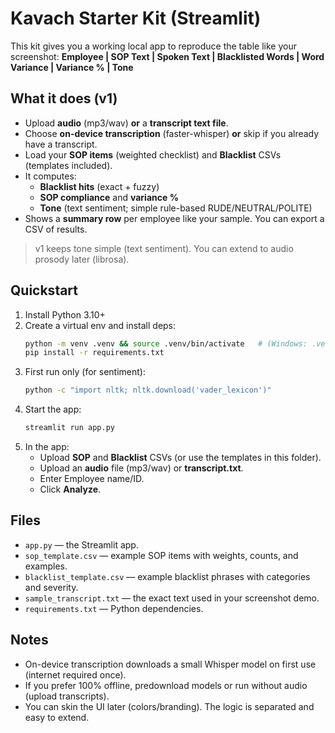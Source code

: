# Kavach Starter Kit (Streamlit)

This kit gives you a working local app to reproduce the table like your screenshot:
**Employee | SOP Text | Spoken Text | Blacklisted Words | Word Variance | Variance % | Tone**

## What it does (v1)
- Upload **audio** (mp3/wav) **or** a **transcript text file**.
- Choose **on-device transcription** (faster-whisper) **or** skip if you already have a transcript.
- Load your **SOP items** (weighted checklist) and **Blacklist** CSVs (templates included).
- It computes:
  - **Blacklist hits** (exact + fuzzy)
  - **SOP compliance** and **variance %**
  - **Tone** (text sentiment; simple rule-based RUDE/NEUTRAL/POLITE)
- Shows a **summary row** per employee like your sample. You can export a CSV of results.

> v1 keeps tone simple (text sentiment). You can extend to audio prosody later (librosa).

## Quickstart
1) Install Python 3.10+
2) Create a virtual env and install deps:
   ```bash
   python -m venv .venv && source .venv/bin/activate   # (Windows: .venv\Scripts\activate)
   pip install -r requirements.txt
   ```
3) First run only (for sentiment):
   ```bash
   python -c "import nltk; nltk.download('vader_lexicon')"
   ```
4) Start the app:
   ```bash
   streamlit run app.py
   ```
5) In the app:
   - Upload **SOP** and **Blacklist** CSVs (or use the templates in this folder).
   - Upload an **audio** file (mp3/wav) or **transcript.txt**.
   - Enter Employee name/ID.
   - Click **Analyze**.

## Files
- `app.py` — the Streamlit app.
- `sop_template.csv` — example SOP items with weights, counts, and examples.
- `blacklist_template.csv` — example blacklist phrases with categories and severity.
- `sample_transcript.txt` — the exact text used in your screenshot demo.
- `requirements.txt` — Python dependencies.

## Notes
- On-device transcription downloads a small Whisper model on first use (internet required once).
- If you prefer 100% offline, predownload models or run without audio (upload transcripts).
- You can skin the UI later (colors/branding). The logic is separated and easy to extend.
